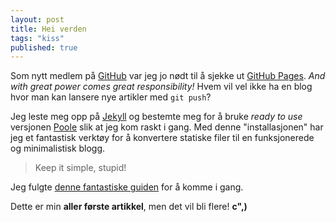 ```yaml
---
layout: post
title: Hei verden
tags: "kiss"
published: true
---
```


Som nytt medlem på [GitHub](http://github.com) var jeg jo nødt til å sjekke ut [GitHub Pages](http://pages.github.com). _And with great power comes great responsibility!_ Hvem vil vel ikke ha en blog hvor man kan lansere nye artikler med ``git push``?

Jeg leste meg opp på [Jekyll](http://jekyllrb.com) og bestemte meg for å bruke _ready to use_ versjonen [Poole](http://getpoole.com) slik at jeg kom raskt i gang. Med denne "installasjonen" har jeg et fantastisk verktøy for å konvertere statiske filer til en funksjonerede og minimalistisk blogg.

> Keep it simple, stupid!

Jeg fulgte [denne fantastiske guiden](http://joshualande.com/jekyll-github-pages-poole/) for å komme i gang.

Dette er min **aller første artikkel**, men det vil bli flere! **c",)**
